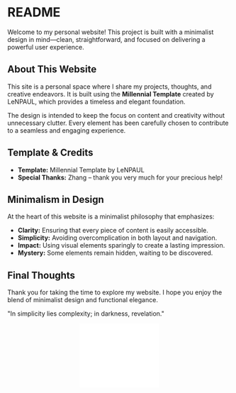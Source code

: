 # README

Welcome to my personal website! This project is built with a minimalist design in mind—clean, straightforward, and focused on delivering a powerful user experience.

## About This Website

This site is a personal space where I share my projects, thoughts, and creative endeavors. It is built using the **Millennial Template** created by LeNPAUL, which provides a timeless and elegant foundation.

The design is intended to keep the focus on content and creativity without unnecessary clutter. Every element has been carefully chosen to contribute to a seamless and engaging experience.

## Template & Credits

- **Template:** Millennial Template by LeNPAUL
- **Special Thanks:** Zhang – thank you very much for your precious help!

## Minimalism in Design

At the heart of this website is a minimalist philosophy that emphasizes:
- **Clarity:** Ensuring that every piece of content is easily accessible.
- **Simplicity:** Avoiding overcomplication in both layout and navigation.
- **Impact:** Using visual elements sparingly to create a lasting impression.
- **Mystery:** Some elements remain hidden, waiting to be discovered.

## Final Thoughts

Thank you for taking the time to explore my website. I hope you enjoy the blend of minimalist design and functional elegance. 

"In simplicity lies complexity; in darkness, revelation."

<p align="center">
  <img src="/assets/img/logo.png" alt="Logo" style="filter: brightness(0) invert(1);">
</p>
